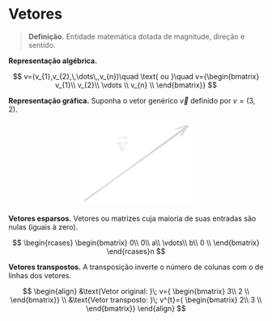 # Vetores

> **Definição.** Entidade matemática dotada de magnitude, direção e sentido.

**Representação algébrica.**

$$
v=(v_{1},v_{2},\,\dots\,,v_{n})\quad  \text{ ou }\quad
v={\begin{bmatrix}
v_{1}\\
v_{2}\\
\vdots \\
v_{n} \\
\end{bmatrix}}
$$

**Representação gráfica.** Suponha o vetor genérico $\vec{v}$ definido por $v=(3,2)$.

<div align="center">

  ![Vetor_3x4](../../Imagens/vetor_3x4.png)

</div>

**Vetores esparsos.** Vetores ou matrizes cuja maioria de suas entradas são nulas (iguais à zero).

$$
\begin{rcases}
\begin{bmatrix}
0\\
0\\
a\\
\vdots\\
b\\
0 \\
\end{bmatrix}
\end{rcases}n
$$

**Vetores transpostos.** A transposição inverte o número de colunas com o de linhas dos vetores.

$$
\begin{align}
&\text{Vetor original: }\;
v={
\begin{bmatrix}
3\\
2 \\
\end{bmatrix}}  \\
&\text{Vetor transposto: }\; v^{t}={
\begin{bmatrix}
2\\
3 \\
\end{bmatrix}}
\end{align}
$$
